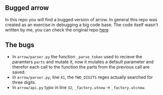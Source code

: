 ## Bugged arrow
In this repo you will find a bugged version of arrow.
In general this repo was created as an exercise in debugging a big code base.
The code itself wasn't written by me, you can check the original repo [here](https://github.com/crsmithdev/arrow)

## The bugs
* In `arrow/parser.py` the function `_parse_token` used to recieve the paramters `parts` and mutate it, now it mutates a default parameter and therefor each call to the function the parts from the previous call are saved.
* In `arrow/parser.py`, line `41`, the `TWO_DIGITS` regex actually searched for three digits.
* In `arrow/api.py` typo in line `32`, `_factory.utnow` -> `_factory.utcnow`.   
